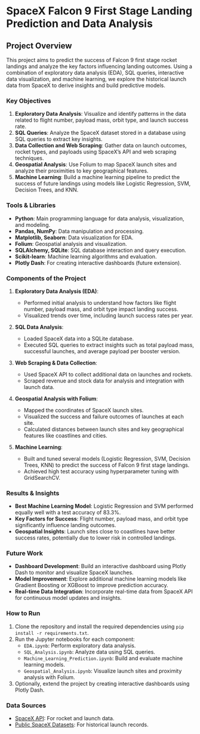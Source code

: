 # SpaceX Falcon 9 First Stage Landing Prediction and Data Analysis

## Project Overview

This project aims to predict the success of Falcon 9 first stage rocket landings and analyze the key factors influencing landing outcomes. Using a combination of exploratory data analysis (EDA), SQL queries, interactive data visualization, and machine learning, we explore the historical launch data from SpaceX to derive insights and build predictive models.

### Key Objectives
1. **Exploratory Data Analysis**: Visualize and identify patterns in the data related to flight number, payload mass, orbit type, and launch success rate.
2. **SQL Queries**: Analyze the SpaceX dataset stored in a database using SQL queries to extract key insights.
3. **Data Collection and Web Scraping**: Gather data on launch outcomes, rocket types, and payloads using SpaceX’s API and web scraping techniques.
4. **Geospatial Analysis**: Use Folium to map SpaceX launch sites and analyze their proximities to key geographical features.
5. **Machine Learning**: Build a machine learning pipeline to predict the success of future landings using models like Logistic Regression, SVM, Decision Trees, and KNN.

### Tools & Libraries
- **Python**: Main programming language for data analysis, visualization, and modeling.
- **Pandas, NumPy**: Data manipulation and processing.
- **Matplotlib, Seaborn**: Data visualization for EDA.
- **Folium**: Geospatial analysis and visualization.
- **SQLAlchemy, SQLite**: SQL database interaction and query execution.
- **Scikit-learn**: Machine learning algorithms and evaluation.
- **Plotly Dash**: For creating interactive dashboards (future extension).

### Components of the Project
1. **Exploratory Data Analysis (EDA)**:
   - Performed initial analysis to understand how factors like flight number, payload mass, and orbit type impact landing success.
   - Visualized trends over time, including launch success rates per year.
   
2. **SQL Data Analysis**:
   - Loaded SpaceX data into a SQLite database.
   - Executed SQL queries to extract insights such as total payload mass, successful launches, and average payload per booster version.
   
3. **Web Scraping & Data Collection**:
   - Used SpaceX API to collect additional data on launches and rockets.
   - Scraped revenue and stock data for analysis and integration with launch data.

4. **Geospatial Analysis with Folium**:
   - Mapped the coordinates of SpaceX launch sites.
   - Visualized the success and failure outcomes of launches at each site.
   - Calculated distances between launch sites and key geographical features like coastlines and cities.

5. **Machine Learning**:
   - Built and tuned several models (Logistic Regression, SVM, Decision Trees, KNN) to predict the success of Falcon 9 first stage landings.
   - Achieved high test accuracy using hyperparameter tuning with GridSearchCV.

### Results & Insights
- **Best Machine Learning Model**: Logistic Regression and SVM performed equally well with a test accuracy of 83.3%.
- **Key Factors for Success**: Flight number, payload mass, and orbit type significantly influence landing outcomes.
- **Geospatial Insights**: Launch sites close to coastlines have better success rates, potentially due to lower risk in controlled landings.
  
### Future Work
- **Dashboard Development**: Build an interactive dashboard using Plotly Dash to monitor and visualize SpaceX launches.
- **Model Improvement**: Explore additional machine learning models like Gradient Boosting or XGBoost to improve prediction accuracy.
- **Real-time Data Integration**: Incorporate real-time data from SpaceX API for continuous model updates and insights.

### How to Run
1. Clone the repository and install the required dependencies using `pip install -r requirements.txt`.
2. Run the Jupyter notebooks for each component:
   - `EDA.ipynb`: Perform exploratory data analysis.
   - `SQL_Analysis.ipynb`: Analyze data using SQL queries.
   - `Machine_Learning_Prediction.ipynb`: Build and evaluate machine learning models.
   - `Geospatial_Analysis.ipynb`: Visualize launch sites and proximity analysis with Folium.
3. Optionally, extend the project by creating interactive dashboards using Plotly Dash.

### Data Sources
- [SpaceX API](https://api.spacexdata.com/): For rocket and launch data.
- [Public SpaceX Datasets](https://www.kaggle.com/spacex/spacex-launch-data): For historical launch records.
